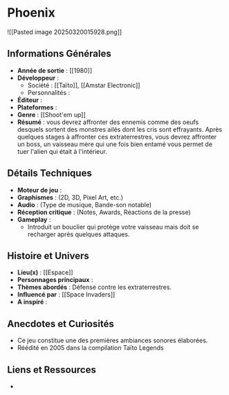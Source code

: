 # Phoenix

![[Pasted image 20250320015928.png]]  
## Informations Générales

- **Année de sortie** : [[1980]]
- **Développeur** : 
	- Société : [[Taïto]], [[Amstar Electronic]]
	- Personnalités : 
- **Éditeur** : 
- **Plateformes** : 
- **Genre** :  [[Shoot'em up]]
- **Résumé** : vous devrez affronter des ennemis comme des oeufs desquels sortent des monstres ailés dont les cris sont effrayants. Après quelques stages à affronter ces extraterrestres, vous devrez affronter un boss, un vaisseau mère qui une fois bien entamé vous permet de tuer l'alien qui était à l'intérieur.

## Détails Techniques
- **Moteur de jeu** : 
- **Graphismes** : (2D, 3D, Pixel Art, etc.)
- **Audio** : (Type de musique, Bande-son notable)
- **Réception critique** : (Notes, Awards, Réactions de la presse)
- **Gameplay** : 
	- Introduit un bouclier qui protège votre vaisseau mais doit se recharger après quelques attaques.

## Histoire et Univers
- **Lieu(x)** : [[Espace]]
- **Personnages principaux** : 
- **Thèmes abordés** : Défense contre les extraterrestres.
- **Influencé par** : [[Space Invaders]]
- **A inspiré** : 
## Anecdotes et Curiosités
- Ce jeu constitue une des premières ambiances sonores élaborées.
- Réédité en 2005 dans la compilation Taïto Legends
## Liens et Ressources
- 